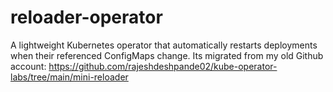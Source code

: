 # reloader-operator
A lightweight Kubernetes operator that automatically restarts deployments when their referenced ConfigMaps change. Its migrated from my old Github account: https://github.com/rajeshdeshpande02/kube-operator-labs/tree/main/mini-reloader
